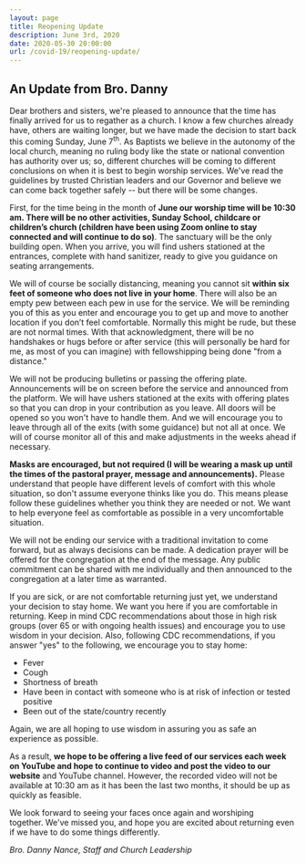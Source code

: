 ```yaml
---
layout: page
title: Reopening Update
description: June 3rd, 2020
date: 2020-05-30 20:00:00
url: /covid-19/reopening-update/
---
```

## An Update from Bro. Danny

Dear brothers and sisters, we're pleased to announce that the time has finally arrived for us to regather as a church. I know a few churches already have, others are waiting longer, but we have made the decision to start back this coming Sunday, June 7<sup>th</sup>. As Baptists we believe in the autonomy of the local church, meaning no ruling body like the state or national convention has authority over us; so, different churches will be coming to different conclusions on when it is best to begin worship services. We've read the guidelines by trusted Christian leaders and our Governor and believe we can come back together safely -- but there will be some changes.

First, for the time being in the month of **June our worship time will be 10:30 am. There will be no other activities, Sunday School, childcare or children’s church (children have been using Zoom online to stay connected and will continue to do so)**. The sanctuary will be the only building open. When you arrive, you will find ushers stationed at the entrances, complete with hand sanitizer, ready to give you guidance on seating arrangements.

We will of course be socially distancing, meaning you cannot sit **within six feet of someone who does not live in your home**. There will also be an empty pew between each pew in use for the service. We will be reminding you of this as you enter and encourage you to get up and move to another location if you don’t feel comfortable. Normally this might be rude, but these are not normal times. With that acknowledgment, there will be no handshakes or hugs before or after service (this will personally be hard for me, as most of you can imagine) with fellowshipping being done "from a distance."  

We will not be producing bulletins or passing the offering plate. Announcements will be on screen before the service and announced from the platform. We will have ushers stationed at the exits with offering plates so that you can drop in your contribution as you leave. All doors will be opened so you won't have to handle them. And we will encourage you to leave through all of the exits (with some guidance) but not all at once. We will of course monitor all of this and make adjustments in the weeks ahead if necessary.

**Masks are encouraged, but not required (I will be wearing a mask up until the times of the pastoral prayer, message and announcements).** Please understand that people have different levels of comfort with this whole situation, so don't assume everyone thinks like you do. This means please follow these guidelines whether you think they are needed or not. We want to help everyone feel as comfortable as possible in a very uncomfortable situation.

We will not be ending our service with a traditional invitation to come forward, but as always decisions can be made. A dedication prayer will be offered for the congregation at the end of the message. Any public commitment can be shared with me individually and then announced to the congregation at a later time as warranted.

If you are sick, or are not comfortable returning just yet, we understand your decision to stay home. We want you here if you are comfortable in returning. Keep in mind CDC recommendations about those in high risk groups (over 65 or with ongoing health issues) and encourage you to use wisdom in your decision. Also, following CDC recommendations, if you answer "yes" to the following, we encourage you to stay home:

- Fever
- Cough
- Shortness of breath
- Have been in contact with someone who is at risk of infection or tested positive
- Been out of the state/country recently

Again, we are all hoping to use wisdom in assuring you as safe an experience as possible.

As a result, **we hope to be offering a live feed of our services each week on YouTube and hope to continue to video and post the video to our website** and YouTube channel. However, the recorded video will not be available at 10:30 am as it has been the last two months, it should be up as quickly as feasible.  

We look forward to seeing your faces once again and worshiping together. We've missed you, and hope you are excited about returning even if we have to do some things differently.


_Bro. Danny Nance, Staff and Church Leadership_
